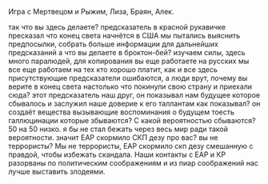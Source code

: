 Игра с Мертвецом и Рыжим, Лиза, Браян, Алек.

так что вы здесь делаете?
		предсказатель в красной рукавичке пресказал что конец света начнётся в США
		мы пытались выяснить предпосылки, собрать больше информации для дальнейших предсказаний
		а что вы делаете в броктон-бей?	изучаем силы, здесь много паралюдей, для копирования
			вы еще работаете на русских	мы все еще работаем на тех кто хорошо платит, как и все здесь присутствующие
			предсказатели ошибаются, а люди врут, почему вы верите в конец света настолько что покинули свою страну и приехали сюда?
			этот предсказатель наш друг, он показывал нам будущее которое сбывалось и заслужил наше доверие к его таллантам
			как показывал?
			он создаёт вещества вызывающие воспоминания о будущем
			тоесть галлюцинации которые збываются? С какой вероятностью сбываются?
			50 на 50
			низко. я бы не стал бежать через весь мир ради такой вероятности.
			значит ЕАР скормило СКП дезу про вас? вы не террористы?
			Мы не террористы, ЕАР скормило скп дезу смешанную с правдой, чтобы избежать скандала. Наши контакты с ЕАР и КР разорваны по политическим соображениям и из пиар соображений нас лучше выставить злодеями.
